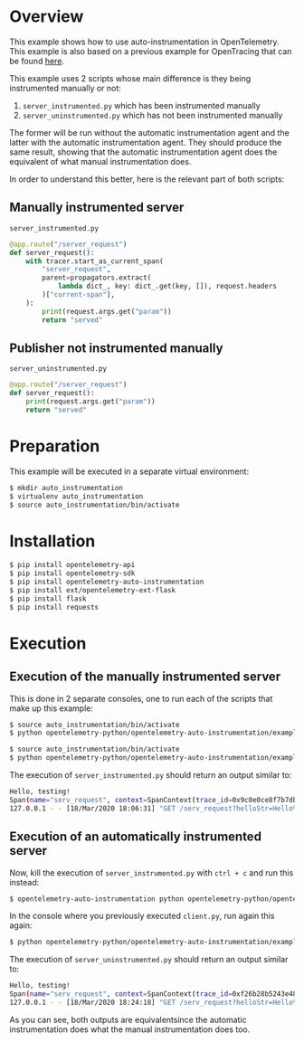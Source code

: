# Overview

This example shows how to use auto-instrumentation in OpenTelemetry. This example is also based on a previous example
for OpenTracing that can be found [here](https://github.com/yurishkuro/opentracing-tutorial/tree/master/python).

This example uses 2 scripts whose main difference is they being instrumented manually or not:

1. `server_instrumented.py` which has been instrumented manually
2. `server_uninstrumented.py` which has not been instrumented manually

The former will be run without the automatic instrumentation agent and the latter with the automatic instrumentation
agent. They should produce the same result, showing that the automatic instrumentation agent does the equivalent
of what manual instrumentation does.

In order to understand this better, here is the relevant part of both scripts:

## Manually instrumented server

`server_instrumented.py`

```python
@app.route("/server_request")
def server_request():
    with tracer.start_as_current_span(
        "server_request",
        parent=propagators.extract(
            lambda dict_, key: dict_.get(key, []), request.headers
        )["current-span"],
    ):
        print(request.args.get("param"))
        return "served"
```

## Publisher not instrumented manually

`server_uninstrumented.py`

```python
@app.route("/server_request")
def server_request():
    print(request.args.get("param"))
    return "served"
```

# Preparation

This example will be executed in a separate virtual environment:

```sh
$ mkdir auto_instrumentation
$ virtualenv auto_instrumentation
$ source auto_instrumentation/bin/activate
```

# Installation

```sh
$ pip install opentelemetry-api
$ pip install opentelemetry-sdk
$ pip install opentelemetry-auto-instrumentation
$ pip install ext/opentelemetry-ext-flask
$ pip install flask
$ pip install requests
```

# Execution

## Execution of the manually instrumented server

This is done in 2 separate consoles, one to run each of the scripts that make up this example:

```sh
$ source auto_instrumentation/bin/activate
$ python opentelemetry-python/opentelemetry-auto-instrumentation/example/server_instrumented.py
```

```sh
$ source auto_instrumentation/bin/activate
$ python opentelemetry-python/opentelemetry-auto-instrumentation/example/client.py testing
```

The execution of `server_instrumented.py` should return an output similar to:

```sh
Hello, testing!
Span(name="serv_request", context=SpanContext(trace_id=0x9c0e0ce8f7b7dbb51d1d6e744a4dad49, span_id=0xd1ba3ec4c76a0d7f, trace_state={}), kind=SpanKind.INTERNAL, parent=None, start_time=2020-03-19T00:06:31.275719Z, end_time=2020-03-19T00:06:31.275920Z)
127.0.0.1 - - [18/Mar/2020 18:06:31] "GET /serv_request?helloStr=Hello%2C+testing%21 HTTP/1.1" 200 -
```

## Execution of an automatically instrumented server

Now, kill the execution of `server_instrumented.py` with `ctrl + c` and run this instead:

```sh
$ opentelemetry-auto-instrumentation python opentelemetry-python/opentelemetry-auto-instrumentation/example/server_uninstrumented.py
```

In the console where you previously executed `client.py`, run again this again:

```sh
$ python opentelemetry-python/opentelemetry-auto-instrumentation/example/client.py testing
```

The execution of `server_uninstrumented.py` should return an output similar to:

```sh
Hello, testing!
Span(name="serv_request", context=SpanContext(trace_id=0xf26b28b5243e48f5f96bfc753f95f3f0, span_id=0xbeb179a095d087ed, trace_state={}), kind=SpanKind.SERVER, parent=<opentelemetry.trace.DefaultSpan object at 0x7f1a20a54908>, start_time=2020-03-19T00:24:18.828561Z, end_time=2020-03-19T00:24:18.845127Z)
127.0.0.1 - - [18/Mar/2020 18:24:18] "GET /serv_request?helloStr=Hello%2C+testing%21 HTTP/1.1" 200 -
```

As you can see, both outputs are equivalentsince the automatic instrumentation does what the manual instrumentation does too.
